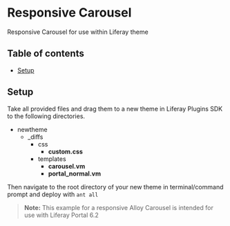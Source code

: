 Responsive Carousel
==================

Responsive Carousel for use within Liferay theme

## Table of contents

* [Setup](#setup)

## Setup

Take all provided files and drag them to a new theme in Liferay Plugins SDK to the following directories.

* newtheme
	* _diffs
		* css
			* **custom.css**
		* templates
			* **carousel.vm**
			* **portal_normal.vm**

Then navigate to the root directory of your new theme in terminal/command prompt and deploy with `ant all`

> **Note:** This example for a responsive Alloy Carousel is intended for use with Liferay Portal 6.2